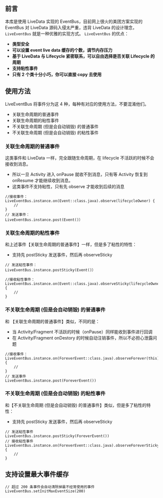 ## 前言
本库是使用 LiveData 实现的 EventBus，目前网上很火的美团方案实现的 EventBus 对 LiveData 源码入侵太严重，违背 LiveData 的设计理念，`LiveEventBus` 就是一种优雅的实现方式。
`LiveEventBus` 的优点：
* __类型安全__
* __可以设置 event live data 缓存的个数，调节内存压力__
* __基于 LiveData 与 Lifecycle 紧密联系，可以自由选择是否关联 Lifecycle 的周期__
* __支持粘性事件__
* __只有 2 个类十分小巧，你可以直接 copy 去使用__
## 使用方法
LiveEventBus 将事件分为这 4 种，每种有对应的使用方法，不要混淆他们。
* 关联生命周期的普通事件
* 关联生命周期的粘性事件
* 不关联生命周期 (但是会自动销毁) 的普通事件
* 不关联生命周期 (但是会自动销毁) 的粘性事件
### 关联生命周期的普通事件
这类事件和 LiveData 一样，完全跟随生命周期，在 lifecycle 不活跃的时候不会接收到消息。

* 所以一旦 Activity 进入 onPause 就收不到消息，只有等 Activity 恢复到 onResume 才能继续收到消息。
* 这类事件不支持粘性，只有先 observe 才能收到后续的消息
```
//接收事件：
LiveEventBus.instance.on(Event::class.java).observe(lifecycleOwner) {
    //
}
// 发送事件：
LiveEventBus.instance.post(Event()）
```
### 关联生命周期的粘性事件
和上述事件【关联生命周期的普通事件】一样，但是多了粘性的特性：

* 支持先 postSticky 发送事件，然后再  observeSticky
```
// 发送粘性事件：
LiveEventBus.instance.postSticky(Event()）

//接收粘性事件：
LiveEventBus.instance.on(Event::class.java).observeSticky(lifecycleOwner) {
    //
}
```
### 不关联生命周期 (但是会自动销毁) 的普通事件
和 【关联生命周期的普通事件】类似，不同的是：
* 当 Activity/Fragment 不活跃的时候（onPause）同样能收到事件进行回调
* 在 Activity/Fragment onDestory 的时候自动注销事件，所以不必担心泄露问题

```
//接收事件：
LiveEventBus.instance.on(ForeverEvent::class.java).observeForever(this) {
    //
}
// 发送事件
LiveEventBus.instance.post(ForeverEvent())
```

### 不关联生命周期 (但是会自动销毁) 的粘性事件
和【不关联生命周期 (但是会自动销毁) 的普通事件】类似，但是多了粘性的特性：
* 支持先 postSticky 发送事件，然后再  observeSticky
```
// 发送粘性事件
LiveEventBus.instance.postSticky(ForeverEvent())
// 接收粘性事件
LiveEventBus.instance.on(ForeverEvent::class.java).observeForeverSticky(this) {
    //
}
```
## 支持设置最大事件缓存
```
// 超过 200 条事件会自动清除掉最不经常使用的事件
LiveEventBus.setInitMaxEventSize(200)
```
